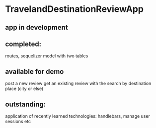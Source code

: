 # TravelandDestinationReviewApp


## app in development

## completed:
routes, sequelizer model with two tables

## available for demo
post a new review
get an existing review with the search by destination place (city or else)


## outstanding:

application of recently learned technologies: handlebars, manage user sessions etc



